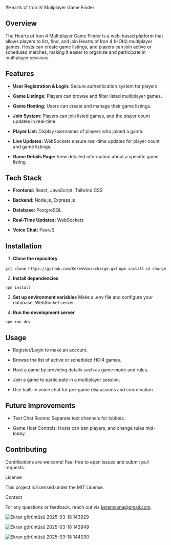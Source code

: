 #Hearts of Iron IV Muliplayer Game Finder

## Overview

The Hearts of Iron 4 Multiplayer Game Finder is a web-based platform that allows players to list, find, and join Hearts of Iron 4 (HOI4) multiplayer games. Hosts can create game listings, and players can join active or scheduled matches, making it easier to organize and participate in multiplayer sessions.

## Features

* **User Registration & Login:** Secure authentication system for players.

* **Game Listings:** Players can browse and filter listed multiplayer games.

* **Game Hosting:** Users can create and manage their game listings.

* **Join System:** Players can join listed games, and the player count updates in real-time.

* **Player List:** Display usernames of players who joined a game.

* **Live Updates:** WebSockets ensure real-time updates for player count and game listings.

* **Game Details Page:** View detailed information about a specific game listing.

## Tech Stack

* **Frontend:** React, JavaScript, Tailwind CSS

* **Backend:** Node.js, Express.js

* **Database:** PostgreSQL

* **Real-Time Updates:** WebSockets

* **Voice Chat:** PeerJS

## Installation

1. **Clone the repository**

```git clone https://github.com/KeremVona/charge.git```
```npm install```
```cd charge```

2. **Install dependencies**

```npm install```

3. **Set up environment variables**
Make a .env file and configure your database, WebSocket server.

4. **Run the development server**

```npm run dev```

## Usage

* Register/Login to make an account.

* Browse the list of active or scheduled HOI4 games.

* Host a game by providing details such as game mode and rules.

* Join a game to participate in a multiplayer session.

* Use built-in voice chat for pre-game discussions and coordination.

## Future Improvements

* Text Chat Rooms: Separate text channels for lobbies.

* Game Host Controls: Hosts can ban players, and change rules mid-lobby.

## Contributing

Contributions are welcome! Feel free to open issues and submit pull requests.

License

This project is licensed under the MIT License.

Contact

For any questions or feedback, reach out via keremvona@gmail.com.



![Ekran görüntüsü 2025-03-18 143929](https://github.com/user-attachments/assets/6a18be6e-84aa-4e87-90c1-7581e210ca89)

![Ekran görüntüsü 2025-03-18 143949](https://github.com/user-attachments/assets/d6716d84-eb1c-412d-a108-42aafd2495a4)

![Ekran görüntüsü 2025-03-18 144030](https://github.com/user-attachments/assets/ee3e7cd8-c7a2-4686-865a-6fe83d478b5a)
